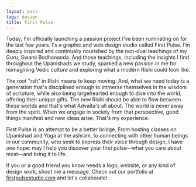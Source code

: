 ```yaml
---
layout: post
tags: design
title: First Pulse
---
```


Today, I'm officially launching a passion project I've been ruminating on for the last few years. I's a graphic and web design studio called First Pulse. I’m deeply inspired and continually nourished by the non-dual teachings of my Guru, Swami Bodhananda. And those teachings, including the insights I find throughout the Upanishads we study, sparked a new passion in me for reimagining Vedic culture and exploring what a modern Rishi could look like.

The root "rsh" in Rishi means to keep moving. And, what we need today is a generation that's disciplined enough to immerse themselves in the wisdom of scripture, while also being largehearted enough to dive into the world, offering their unique gifts. The new Rishi should be able to flow between these worlds and that's what Advaita's all about. The world is never away from the spirit. When we engage in society from that perspective, good things manifest and new ideas arise. That's my experience.

First Pulse is an attempt to be a better bridge. From hosting classes on Upanishad and Yoga at the ashram, to connecting with other human beings in our community, who seek to express their voice through design, I have one hope: may I help you discover your first pulse&mdash;what you care about most&mdash;and bring it to life.

If you or a good friend you know needs a logo, website, or any kind of design work, shoot me a message. Check out our portfolio at [firstpulsestudio.com](https://firstpulsestudio.com/) and let's collaborate!
